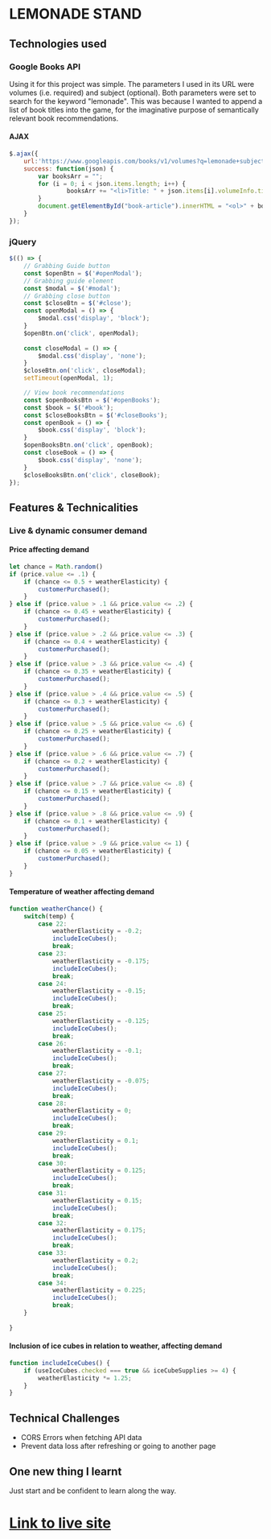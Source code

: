 # LEMONADE STAND
## Technologies used
### Google Books API
Using it for this project was simple. The parameters I used in its URL were volumes (i.e. required) and subject (optional). Both parameters were set to search for the keyword "lemonade". This was because I wanted to append a list of book titles into the game, for the imaginative purpose of semantically relevant book recommendations.
#### AJAX
```javascript
$.ajax({
    url:'https://www.googleapis.com/books/v1/volumes?q=lemonade+subject:lemonade&key=AIzaSyBJFvXiEFoq49wCcpJ2TxL64hQbLF_Ibhs',
    success: function(json) {
        var booksArr = "";
        for (i = 0; i < json.items.length; i++) {
                booksArr += "<li>Title: " + json.items[i].volumeInfo.title + ", Author: " + json.items[i].volumeInfo.authors[0] + "<br>";
        }
        document.getElementById("book-article").innerHTML = "<ol>" + booksArr + "</ol><br>";
    }
});
```
### jQuery
```javascript
$(() => {
    // Grabbing Guide button
    const $openBtn = $('#openModal');
    // Grabbing guide element
    const $modal = $('#modal');
    // Grabbing close button
    const $closeBtn = $('#close');
    const openModal = () => {
        $modal.css('display', 'block');
    }
    $openBtn.on('click', openModal);
    
    const closeModal = () => {
        $modal.css('display', 'none');
    }
    $closeBtn.on('click', closeModal);
    setTimeout(openModal, 1);

    // View book recommendations
    const $openBooksBtn = $('#openBooks');
    const $book = $('#book');
    const $closeBooksBtn = $('#closeBooks');
    const openBook = () => {
        $book.css('display', 'block');
    }
    $openBooksBtn.on('click', openBook);
    const closeBook = () => {
        $book.css('display', 'none');
    }
    $closeBooksBtn.on('click', closeBook);
});
```
## Features & Technicalities
### Live & dynamic consumer demand
#### Price affecting demand
```javascript
let chance = Math.random() 
if (price.value <= .1) {
    if (chance <= 0.5 + weatherElasticity) {
        customerPurchased();
    }
} else if (price.value > .1 && price.value <= .2) {
    if (chance <= 0.45 + weatherElasticity) {
        customerPurchased();
    }
} else if (price.value > .2 && price.value <= .3) {
    if (chance <= 0.4 + weatherElasticity) {
        customerPurchased();
    }
} else if (price.value > .3 && price.value <= .4) {
    if (chance <= 0.35 + weatherElasticity) {
        customerPurchased();
    }
} else if (price.value > .4 && price.value <= .5) {
    if (chance <= 0.3 + weatherElasticity) {
        customerPurchased();
    }
} else if (price.value > .5 && price.value <= .6) {
    if (chance <= 0.25 + weatherElasticity) {
        customerPurchased();
    }
} else if (price.value > .6 && price.value <= .7) {
    if (chance <= 0.2 + weatherElasticity) {
        customerPurchased();
    }
} else if (price.value > .7 && price.value <= .8) {
    if (chance <= 0.15 + weatherElasticity) {
        customerPurchased();
    }
} else if (price.value > .8 && price.value <= .9) {
    if (chance <= 0.1 + weatherElasticity) {
        customerPurchased();
    }
} else if (price.value > .9 && price.value <= 1) {
    if (chance <= 0.05 + weatherElasticity) {
        customerPurchased();
    }
}
```
#### Temperature of weather affecting demand
```javascript
function weatherChance() {
    switch(temp) {
        case 22:
            weatherElasticity = -0.2;
            includeIceCubes();
            break;
        case 23:
            weatherElasticity = -0.175;
            includeIceCubes();
            break;
        case 24:
            weatherElasticity = -0.15;
            includeIceCubes();
            break;
        case 25:
            weatherElasticity = -0.125;
            includeIceCubes();
            break;
        case 26:
            weatherElasticity = -0.1;
            includeIceCubes();
            break;
        case 27:
            weatherElasticity = -0.075;
            includeIceCubes();
            break;
        case 28:
            weatherElasticity = 0;
            includeIceCubes();
            break;
        case 29:
            weatherElasticity = 0.1;
            includeIceCubes();
            break;
        case 30:
            weatherElasticity = 0.125;
            includeIceCubes();
            break;
        case 31:
            weatherElasticity = 0.15;
            includeIceCubes();
            break;
        case 32:
            weatherElasticity = 0.175;
            includeIceCubes();
            break;
        case 33:
            weatherElasticity = 0.2;
            includeIceCubes();
            break;
        case 34:
            weatherElasticity = 0.225;
            includeIceCubes();
            break;
    }
    
}
```
#### Inclusion of ice cubes in relation to weather, affecting demand
```javascript
function includeIceCubes() {
    if (useIceCubes.checked === true && iceCubeSupplies >= 4) {
        weatherElasticity *= 1.25;
    } 
}
```
## Technical Challenges
- CORS Errors when fetching API data
- Prevent data loss after refreshing or going to another page
## One new thing I learnt
Just start and be confident to learn along the way.
# [Link to live site](https://numanharith.github.io/lemonadestand/LemonadeStand/home.html)
